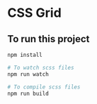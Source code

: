 # CSS Grid

## To run this project

```bash
npm install

# To watch scss files
npm run watch

# To compile scss files
npm run build
```
